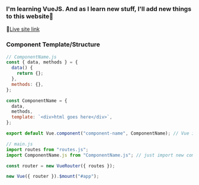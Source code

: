 ### I'm learning VueJS. And as I learn new stuff, I'll add new things to this website🎉
🔗[Live site link](https://farispalayi.github.io/learning-VueJS/)

### Component Template/Structure

```js
// ComponentName.js
const { data, methods } = {
  data() {
    return {};
  },
  methods: {},
};

const ComponentName = {
  data,
  methods,
  template: `<div>html goes here</div>`,
};

export default Vue.component("component-name", ComponentName); // Vue is loaded via `<script>` tag.
```

```js
// main.js
import routes from "routes.js";
import ComponentName.js from "ComponentName.js"; // just import new components

const router = new VueRouter({ routes });

new Vue({ router }).$mount("#app");
```
